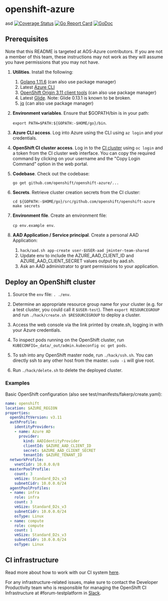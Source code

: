 # openshift-azure

asd
[![Coverage Status](https://codecov.io/gh/openshift/openshift-azure/branch/master/graph/badge.svg)](https://codecov.io/gh/openshift/openshift-azure)
[![Go Report Card](https://goreportcard.com/badge/github.com/openshift/openshift-azure)](https://goreportcard.com/report/github.com/openshift/openshift-azure)
[![GoDoc](https://godoc.org/github.com/openshift/openshift-azure?status.svg)](https://godoc.org/github.com/openshift/openshift-azure)

## Prerequisites

Note that this README is targeted at AOS-Azure contributors. If you are not a
member of this team, these instructions may not work as they will assume you
have permissions that you may not have.

1. **Utilities**.  Install the following:
   1. [Golang 1.11.6](https://golang.org/dl) (can also use package manager)
   1. Latest [Azure
      CLI](https://docs.microsoft.com/en-us/cli/azure/install-azure-cli)
   1. [OpenShift Origin 3.11 client
      tools](https://github.com/openshift/origin/releases/tag/v3.11.0) (can also
      use package manager)
   1. Latest [Glide](https://github.com/Masterminds/glide/releases).  Note:
      Glide 0.13.1 is known to be broken.
   1. [jq](https://stedolan.github.io/jq/) (can also use package manager)

1. **Environment variables**.  Ensure that $GOPATH/bin is in your path:

   `export PATH=$PATH:${GOPATH:-$HOME/go}/bin`.

1. **Azure CLI access**.  Log into Azure using the CLI using `az login` and your
   credentials.

1. **OpenShift CI cluster access**.  Log in to the [CI
   cluster](https://api.ci.openshift.org/console/catalog) using `oc login` and a
   token from the CI cluster web interface. You can copy the required command by
   clicking on your username and the "Copy Login Command" option in the web
   portal.

1. **Codebase**.  Check out the codebase:

   `go get github.com/openshift/openshift-azure/...`

1. **Secrets**.  Retrieve cluster creation secrets from the CI cluster:
   ```
   cd ${GOPATH:-$HOME/go}/src/github.com/openshift/openshift-azure
   make secrets
   ```

1. **Environment file**.  Create an environment file:

   `cp env.example env`.

1. **AAD Application / Service principal**.  Create a personal AAD Application:
   1. `hack/aad.sh app-create user-$USER-aad jminter-team-shared`
   1. Update env to include the AZURE_AAD_CLIENT_ID and AZURE_AAD_CLIENT_SECRET
      values output by aad.sh.
   1. Ask an AAD administrator to grant permissions to your application.

## Deploy an OpenShift cluster

1. Source the `env` file: `. ./env`.

1. Determine an appropriate resource group name for your cluster (e.g. for a test
   cluster, you could call it `$USER-test`). Then `export RESOURCEGROUP` and run
   `./hack/create.sh $RESOURCEGROUP` to deploy a cluster.

1. Access the web console via the link printed by create.sh, logging in with
   your Azure credentials.

1. To inspect pods running on the OpenShift cluster, run
   `KUBECONFIG=_data/_out/admin.kubeconfig oc get pods`.

1. To ssh into any OpenShift master node, run `./hack/ssh.sh`.  You can directly
   ssh to any other host from the master.  `sudo -i` will give root.

1. Run `./hack/delete.sh` to delete the deployed cluster.

### Examples

Basic OpenShift configuration (also see test/manifests/fakerp/create.yaml):

```yaml
name: openshift
location: $AZURE_REGION
properties:
  openShiftVersion: v3.11
  authProfile:
    identityProviders:
    - name: Azure AD
      provider:
        kind: AADIdentityProvider
        clientId: $AZURE_AAD_CLIENT_ID
        secret: $AZURE_AAD_CLIENT_SECRET
        tenantId: $AZURE_TENANT_ID
  networkProfile:
    vnetCidr: 10.0.0.0/8
  masterPoolProfile:
    count: 3
    vmSize: Standard_D2s_v3
    subnetCidr: 10.0.0.0/24
  agentPoolProfiles:
  - name: infra
    role: infra
    count: 3
    vmSize: Standard_D2s_v3
    subnetCidr: 10.0.0.0/24
    osType: Linux
  - name: compute
    role: compute
    count: 1
    vmSize: Standard_D2s_v3
    subnetCidr: 10.0.0.0/24
    osType: Linux
```

## CI infrastructure
Read more about how to work with our CI system [here](https://github.com/openshift/release/blob/master/projects/azure/README.md).

For any infrastructure-related issues, make sure to contact the Developer Productivity
team who is responsible for managing the OpenShift CI Infrastructure at #forum-testplatform
in [Slack](https://coreos.slack.com/).

